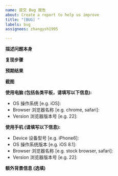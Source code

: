 ```yaml
---
name: 提交 Bug 报告
about: Create a report to help us improve
title: "[BUG] "
labels: bug
assignees: zhangysh1995

---
```


<!-- 填写前请查看是否内容重复；如果重复可以在原来的 issue 留言，请不要再次提交 -->
<!-- ⚠️ 请不要删除以下内容中的符号 * 或者 <> -->


**描述问题本身**
<!-- 总结描述遇到了什么问题 -->



**复现步骤**
<!-- 详细能够重现你这个问题的操作步骤 -->



**预期结果**
<!-- 简洁明了描述以上操作你希望看到展示什么界面或者完成什么功能 -->



**截图**
<!-- 如有可以贴上你的截图，需要清晰展示出错的界面；如果可以请贴上复现问题过程的 gif 但请不要贴各个网站的视频链接 -->



**使用电脑 (包括各类平板，请填写以下信息):**
 - OS 操作系统 [e.g. iOS]: 
 - Browser 浏览器名称 [e.g. chrome, safari]:
 - Version 浏览器版本号 [e.g. 22]:


**使用手机 (请填写以下信息):**
 - Device 设备型号 [e.g. iPhone6]: 
 - OS 操作系统版本 [e.g. iOS 8.1]:
 - Browser 浏览器名称  [e.g. stock browser, safari]:
 - Version 浏览器版本号 [e.g. 22]:


**额外背景信息 (选填)**
<!-- 补充需要理解这个 bug 的额外信息 -->


<!-- 填写前请查看是否内容重复；如果重复可以在原来的 issue 留言，请不要再次提交 -->
